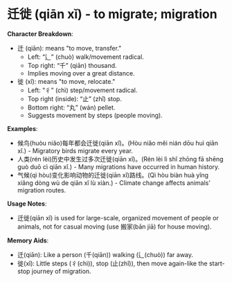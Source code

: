 # **迁徙 (qiān xǐ) - to migrate; migration**

**Character Breakdown**:  
- 迁 (qiān): means "to move, transfer."
  - Left: “辶” (chuò) walk/movement radical.
  - Top right: “千” (qiān) thousand.
  - Implies moving over a great distance.  
- 徙 (xǐ): means "to move, relocate."
  - Left: “彳” (chì) step/movement radical.
  - Top right (inside): “止” (zhǐ) stop.
  - Bottom right: “丸” (wán) pellet.
  - Suggests movement by steps (people moving).

**Examples**:  
- 候鸟(huòu niǎo)每年都会迁徙(qiān xǐ)。(Hòu niǎo měi nián dōu huì qiān xǐ.) - Migratory birds migrate every year.  
- 人类(rén lèi)历史中发生过多次迁徙(qiān xǐ)。(Rén lèi lì shǐ zhōng fā shēng guò duō cì qiān xǐ.) - Many migrations have occurred in human history.  
- 气候(qì hòu)变化影响动物的迁徙(qiān xǐ)路线。(Qì hòu biàn huà yǐng xiǎng dòng wù de qiān xǐ lù xiàn.) - Climate change affects animals’ migration routes.

**Usage Notes**:  
- 迁徙(qiān xǐ) is used for large-scale, organized movement of people or animals, not for casual moving (use 搬家(bān jiā) for house moving).

**Memory Aids**:  
- 迁(qiān): Like a person (千(qiān)) walking (辶(chuò)) far away.  
- 徙(xǐ): Little steps (彳(chì)), stop (止(zhǐ)), then move again-like the start-stop journey of migration.